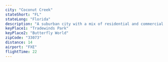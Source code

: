 ```yaml
---
city: "Coconut Creek"
stateShort: "FL"
stateLong: "Florida"
description: "A suburban city with a mix of residential and commercial areas."
keyPlace1: "Tradewinds Park"
keyPlace2: "Butterfly World"
zipCode: "33073"
distance: 14
airport: "FXE"
flightTime: 22
---
```

